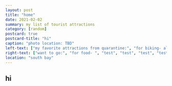 ```yaml
---
layout: post
title: "home"
date: 2021-02-02
summary: my list of tourist attractions
category: [random]
postcard: true
postcard-title: "hi"
caption: "photo location: TBD"
left-text: ["my favorite attractions from quarantine:", "for biking- alviso county park, bay trail, shoreline", "for food- madras cafe, "]
right-text: ["want to go:", "for food- ", "test", "test", "test", "test"]
location: "south bay"
---
```


## hi

